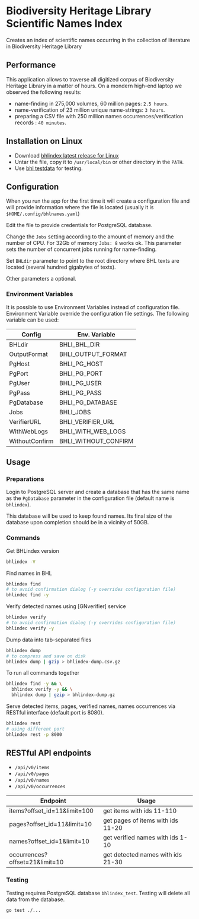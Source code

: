 # Biodiversity Heritage Library Scientific Names Index

Creates an index of scientific names occurring in the collection of literature
in Biodiversity Heritage Library

## Performance

This application allows to traverse all digitized corpus of Biodiversity
Heritage Library in a matter of hours. On a mondern high-end laptop we
observed the following results:

- name-finding in 275,000 volumes, 60 million pages: `2.5 hours`.
- name-verification of 23 million unique name-strings: `3 hours`.
- preparing a CSV file with 250 million names occurrences/verification records
  : `40 minutes`.

## Installation on Linux

- Download [bhlindex latest release for Linux][bhlindex-latest]
- Untar the file, copy it to `/usr/local/bin` or other directory in the `PATH`.
- Use [bhl testdata][bhl-test] for testing.

## Configuration

When you run the app for the first time it will create a configuration file and
will provide information where the file is located (usually it is
`$HOME/.config/bhlnames.yaml`)

Edit the file to provide credentials for PostgreSQL database.

Change the `Jobs` setting according to the amount of memory and the number
of CPU. For 32Gb of memory `Jobs: 8` works ok. This parameter sets the number
of concurrent jobs running for name-finding.

Set `BHLdir` parameter to point to the root directory where BHL texts are
located (several hundred gigabytes of texts).

Other parameters a optional.

### Environment Variables

It is possible to use Environment Variables instead of configuration file.
Environment Variable override the configuration file settings. The following
variable can be used:

| Config         | Env. Variable        |
| -------------- | -------------------- |
| BHLdir         | BHLI_BHL_DIR         |
| OutputFormat   | BHLI_OUTPUT_FORMAT   |
| PgHost         | BHLI_PG_HOST         |
| PgPort         | BHLI_PG_PORT         |
| PgUser         | BHLI_PG_USER         |
| PgPass         | BHLI_PG_PASS         |
| PgDatabase     | BHLI_PG_DATABASE     |
| Jobs           | BHLI_JOBS            |
| VerifierURL    | BHLI_VERIFIER_URL    |
| WithWebLogs    | BHLI_WITH_WEB_LOGS   |
| WithoutConfirm | BHLI_WITHOUT_CONFIRM |

## Usage

### Preparations

Login to PostgreSQL server and create a database that has the same name as the
`PgDatabase` parameter in the configuration file (default name is `bhlindex`).

This database will be used to keep found names. Its final size of the database
upon completion should be in a vicinity of 50GB.

### Commands

Get BHLindex version

```bash
bhlindex -V
```

Find names in BHL

```bash
bhlindex find
# to avoid confirmation dialog (-y overrides configuration file)
bhlindec find -y
```

Verify detected names using [GNverifier] service

```bash
bhlindex verify
# to avoid confirmation dialog (-y overrides configuration file)
bhlindec verify -y
```

Dump data into tab-separated files

```bash
bhlindex dump
# to compress and save on disk
bhlindex dump | gzip > bhlindex-dump.csv.gz
```

To run all commands together

```bash
bhlindex find -y && \
  bhlindex verify -y && \
  bhlindex dump | gzip > bhlindex-dump.gz
```

Serve detected items, pages, verified names, names occurrences via RESTful
interface (default port is 8080).

```bash
bhlindex rest
# using different port
bhlindex rest -p 8000
```

## RESTful API endpoints

- `/api/v0/items`
- `/api/v0/pages`
- `/api/v0/names`
- `/api/v0/occurrences`

| Endpoint                       | Usage                             |
| ------------------------------ | --------------------------------- |
| items?offset_id=11&limit=100   | get items with ids 11-110         |
| pages?offset_id=11&limit=10    | get pages of items with ids 11-20 |
| names?offset_id=1&limit=10     | get verified names with ids 1-10  |
| occurrences?offset=21&limit=10 | get detected names with ids 21-30 |

### Testing

Testing requires PostgreSQL database `bhlindex_test`.
Testing will delete all data from the database.

```bash
go test ./...
```

[bhlindex-latest]: https://github.com/gnames/bhlindex/releases/latest
[bhl-test]: https://github.com/gnames/bhlindex/tree/master/testdata/bhl/ocr
[readme]: https://github.com/gnames/bhlindex/tree/master/bhlindex
